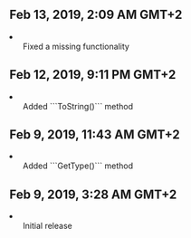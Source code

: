 ## Feb 13, 2019, 2:09 AM GMT+2
<li>
  <ul>Fixed a missing functionality</ul>
</li>

## Feb 12, 2019, 9:11 PM GMT+2
<li>
  <ul>Added ```ToString()``` method</ul>
</li>

## Feb 9, 2019, 11:43 AM GMT+2
<li>
  <ul>Added ```GetType()``` method</ul>
</li>

## Feb 9, 2019, 3:28 AM GMT+2
<li>
  <ul>Initial release</ul>
</li>
